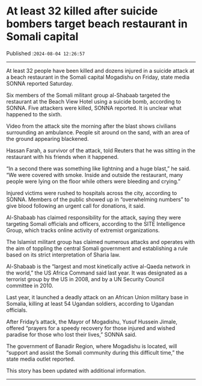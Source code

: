 # At least 32 killed after suicide bombers target beach restaurant in Somali capital

Published :`2024-08-04 12:26:57`

---

At least 32 people have been killed and dozens injured in a suicide attack at a beach restaurant in the Somali capital Mogadishu on Friday, state media SONNA reported Saturday.

Six members of the Somali militant group al-Shabaab targeted the restaurant at the Beach View Hotel using a suicide bomb, according to SONNA. Five attackers were killed, SONNA reported. It is unclear what happened to the sixth.

Video from the attack site the morning after the blast shows civilians surrounding an ambulance. People sit around on the sand, with an area of the ground appearing blackened.

Hassan Farah, a survivor of the attack, told Reuters that he was sitting in the restaurant with his friends when it happened.

“In a second there was something like lightning and a huge blast,” he said. “We were covered with smoke. Inside and outside the restaurant, many people were lying on the floor while others were bleeding and crying.”

Injured victims were rushed to hospitals across the city, according to SONNA. Members of the public showed up in “overwhelming numbers” to give blood following an urgent call for donations, it said.

Al-Shabaab has claimed responsibility for the attack, saying they were targeting Somali officials and officers, according to the SITE Intelligence Group, which tracks online activity of extremist organizations.

The Islamist militant group has claimed numerous attacks and operates with the aim of toppling the central Somali government and establishing a rule based on its strict interpretation of Sharia law.

Al-Shabaab is the “largest and most kinetically active al-Qaeda network in the world,” the US Africa Command said last year. It was designated as a terrorist group by the US in 2008, and by a UN Security Council committee in 2010.

Last year, it launched a deadly attack on an African Union military base in Somalia, killing at least 54 Ugandan soldiers, according to Ugandan officials.

After Friday’s attack, the Mayor of Mogadishu, Yusuf Hussein Jimale, offered “prayers for a speedy recovery for those injured and wished paradise for those who lost their lives,” SONNA said.

The government of Banadir Region, where Mogadishu is located, will “support and assist the Somali community during this difficult time,” the state media outlet reported.

This story has been updated with additional information.

---


